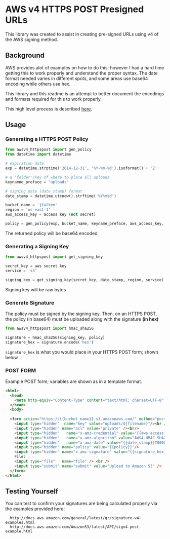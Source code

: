 # AWS v4 HTTPS POST Presigned URLs

This library was created to assist in creating pre-signed URLs using v4 of the AWS signing method.

## Background

AWS provides alot of examples on how to do this; however I had a hard time getting this to work properly and understand the proper syntax. The date format needed varies in different spots, and some areas use base64 encoding while others use hex. 

This library and this readme is an attempt to better document the encodings and formats required for this to work properly.

This high level process is described [here](http://docs.aws.amazon.com/AmazonS3/latest/API/sigv4-authentication-HTTPPOST.html).

## Usage

### Generating a HTTPS POST Policy

```python
from awsv4_httpspost import gen_policy
from datetime import datetime

# expiration date
exp = datetime.strptime('2014-12-31', '%Y-%m-%d').isoformat() + 'Z'

# a 'folder'/key of where to place all uploads
keynamne_preface = 'uploads'

# signing date (date_stamp) format
date_stamp = datetime.utcnow().strftime('%Y%m%d')

bucket_name = 'jfalken'
region = 'us-east-1'
aws_access_key = access key (not secret)

policy = gen_policy(exp, bucket_name, keyname_preface, aws_access_key, date_stamp, region)
```

The returned policy will be base64 encoded

### Generating a Signing Key

```python
from awsv4_httpspost import get_signing_key

secret_key = aws secret key
service = 's3'

signing_key = get_signing_key(secret_key, date_stamp, region, service)
```

Signing key will be raw bytes

### Generate Signature

The policy must be signed by the signing key. Then, on an HTTPS POST, the policy (in base64) must be uploaded along with the signature **(in hex)**
```python
from awsv4_httpspost import hmac_sha256

signature = hmac_sha256(signing_key, policy)
signature_hex = signature.encode('hex')
```

`signature_hex` is what you would place in your HTTPS POST form; shown below

### POST FORM

Example POST form; variables are shown as in a template format.

```html
<html>
  <head>
    <meta http-equiv="Content-Type" content="text/html; charset=UTF-8" />
  </head>
  <body>
  
  <form action="https://{{bucket_name}}.s3.amazonaws.com/" method="post" enctype="multipart/form-data">
    <input type="hidden"  name="key" value="uploads/${filename}"/><br />
    <input type="hidden" name="acl" value="private" /><br/>
    <input type="hidden"   name="x-amz-credential" value="{{aws access key}}/{{date_stamp}}/{{region}}/{{service}}/aws4_request" />
    <input type="hidden"   name="x-amz-algorithm" value="AWS4-HMAC-SHA256" />
    <input type="hidden"   name="x-amz-date" value="{{date_stamp}}T000000Z" />
    <input type="hidden" name="policy" value="{{policy}}"/>
    <input type="hidden" name="x-amz-signature" value="{{signature_hex}}" />
    File: 
    <input type="file"   name="file" /> <br />
    <input type="submit" name="submit" value="Upload to Amazon S3" />
  </form>
</html>
```

## Testing Yourself

You can test to confirm your signatures are being calculated properly via the examples provided here:

      http://docs.aws.amazon.com/general/latest/gr/signature-v4-examples.html
      http://docs.aws.amazon.com/AmazonS3/latest/API/sigv4-post-example.html

